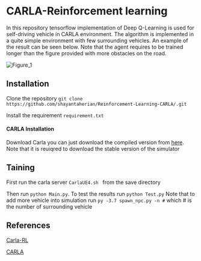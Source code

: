 # CARLA-Reinforcement learning
In this repository tensorflow implementation of Deep Q-Learning is used for self-driving vehicle in CARLA environment. The algorithm is implemented in a quite simple environment with few surrounding vehicles. An example of the result can be seen below. Note that the agent requires to be trained longer than the figure provided with more obstacles on the road. 

![Figure_1](https://user-images.githubusercontent.com/51369142/86182178-5e64bb80-bb27-11ea-870e-6fc0f4048408.png)

## Installation
Clone the repository `
git clone https://github.com/shayantaherian/Reinforcement-Learning-CARLA/.git
`

Install the requirement `
requirement.txt
`
#### CARLA Installation
Download Carla you can just download the compiled version from [here](https://carla.org/). Note that it is reuiqred to download the stable version of the simulator

## Taining

First run the carla server  `CarlaUE4.sh ` from the save directory

Then run `
python Main.py
`. To test the results run `
python Test.py
`
Note that to add more vehicle into simulation run  `
py -3.7 spawn_npc.py -n #
` which # is the number of surrounding vehicle

## References
[Carla-RL](https://github.com/Sentdex/Carla-RL)

[CARLA](https://carla.readthedocs.io/en/latest/start_quickstart/)
